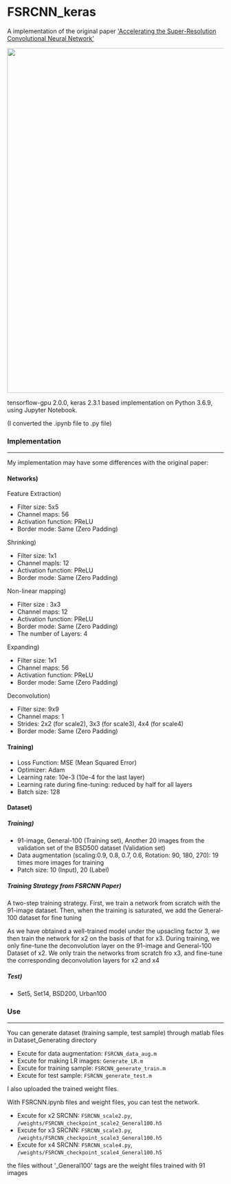 # FSRCNN_keras


A implementation of the original paper ['Accelerating the Super-Resolution Convolutional Neural Network'](http://mmlab.ie.cuhk.edu.hk/projects/FSRCNN.html)



<center><img width = "800" src="https://user-images.githubusercontent.com/58276840/95052310-aba98800-0729-11eb-9c45-a520eb98b3ed.png"></center>



tensorflow-gpu 2.0.0, keras 2.3.1 based implementation on Python 3.6.9, using Jupyter Notebook.

(I converted the .ipynb file to .py file)



### Implementation
-------------------------------------------------------
My implementation may have some differences with the original paper:


#### Networks)

Feature Extraction)
- Filter size: 5x5
- Channel maps: 56
- Activation function: PReLU
- Border mode: Same (Zero Padding)

Shrinking)
- Filter size: 1x1
- Channel mapls: 12
- Activation function: PReLU
- Border mode: Same (Zero Padding)

Non-linear mapping)
- Filter size : 3x3
- Channel maps: 12
- Activation function: PReLU
- Border mode: Same (Zero Padding)
- The number of Layers: 4

Expanding)
- Filter size: 1x1
- Channel maps: 56
- Activation function: PReLU
- Border mode: Same (Zero Padding)

Deconvolution)
- Filter size: 9x9
- Channel maps: 1
- Strides: 2x2 (for scale2), 3x3 (for scale3), 4x4 (for scale4)
- Border mode: Same (Zero Padding)


#### Training)

- Loss Function: MSE (Mean Squared Error)
- Optimizer: Adam
- Learning rate: 10e-3 (10e-4 for the last layer)
- Learning rate during fine-tuning: reduced by half for all layers
- Batch size: 128


#### Dataset)

##### Training)
- 91-image, General-100 (Training set), Another 20 images from the validation set of the BSD500 dataset (Validation set)
- Data augmentation (scaling:0.9, 0.8, 0.7, 0.6, Rotation: 90, 180, 270): 19 times more images for training
- Patch size: 10 (Input), 20 (Label)

##### Training Strategy from FSRCNN Paper)
A two-step training strategy. First, we train a network from scratch with the 91-image dataset. Then, when the training is saturated, we add the General-100 dataset for fine tuning

As we have obtained a well-trained model under the upsacling factor 3, we then train the network for x2 on the basis of that for x3. During training, we only fine-tune the deconvolution layer on the 91-image and General-100 Dataset of x2. We only train the networks from scratch fro x3, and fine-tune the corresponding deconvolution layers for x2 and x4


##### Test)
- Set5, Set14, BSD200, Urban100



### Use
-------------------------------------------------------

You can generate dataset (training sample, test sample) through matlab files in Dataset_Generating directory
- Excute for data augmentation: `FSRCNN_data_aug.m`
- Excute for making LR images: `Generate_LR.m`
- Excute for training sample: `FSRCNN_generate_train.m`
- Excute for test sample: `FSRCNN_generate_test.m`


I also uploaded the trained weight files.

With FSRCNN.ipynb files and weight files, you can test the network.
- Excute for x2 SRCNN: `FSRCNN_scale2.py`, `/weights/FSRCNN_checkpoint_scale2_General100.h5`
- Excute for x3 SRCNN: `FSRCNN_scale3.py`, `/weights/FSRCNN_checkpoint_scale3_General100.h5`
- Excute for x4 SRCNN: `FSRCNN_scale4.py`, `/weights/FSRCNN_checkpoint_scale4_General100.h5`

the files without '_General100' tags are the weight files trained with 91 images
